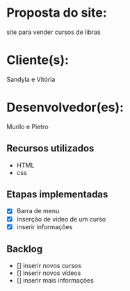 
# Proposta do site: 
site para vender cursos de libras
# Cliente(s): 
Sandyla e Vitória
# Desenvolvedor(es): 
Murilo e Pietro

## Recursos utilizados
- HTML
- css

## Etapas implementadas
- [x] Barra de menu
- [x] Inserção de vídeo de um curso
- [X] inserir informações

## Backlog
- [] inserir novos cursos
- [] inserir novos vídeos
- [] inserir mais informações